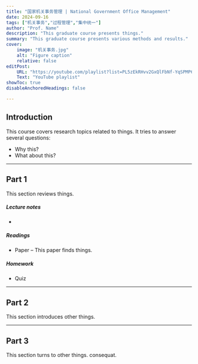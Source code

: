 ```yaml
---
title: "国家机关事务管理 | National Government Office Management"
date: 2024-09-16
tags: ["机关事务","过程管理","集中统一"]
author: "Prof. Name"
description: "This graduate course presents things." 
summary: "This graduate course presents various methods and results." 
cover:
    image: "机关事务.jpg"
    alt: "Figure caption"
    relative: false
editPost:
    URL: "https://youtube.com/playlist?list=PL5zEkRHvv2GxQlFbNf-YqSPMP6ePc3DQf"
    Text: "YouTube playlist"
showToc: true
disableAnchoredHeadings: false

---
```


## Introduction

This course covers research topics related to things. It tries to answer several questions: 

+ Why this? 
+ What about this? 


---

## Part 1

This section reviews things.

##### Lecture notes

+ 

##### Readings

+ Paper – This paper finds things.

##### Homework

+ Quiz

---

## Part 2

This section introduces other things.

---

## Part 3

This section turns to other things.
consequat.